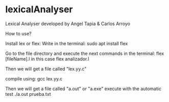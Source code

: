 # lexicalAnalyser
Lexical Analyser developed by Angel Tapia &amp; Carlos Arroyo

How to use?

Install lex or flex:
Write in the terminal:
sudo apt install flex

Go to the file directory and execute the next commands in the terminal:
flex [fileName].l 
in this case 
flex analizador.l 

Then we will get a file called "lex.yy.c"

compile using:
gcc lex.yy.c 

Then we will get a file called "a.out" or "a.exe" 
execute with the automatic test
./a.out prueba.txt


